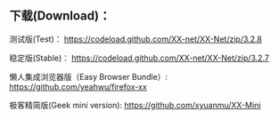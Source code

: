 
## 下载(Download)：
测试版(Test)：
https://codeload.github.com/XX-net/XX-Net/zip/3.2.8

稳定版(Stable)：
https://codeload.github.com/XX-net/XX-Net/zip/3.2.7

懒人集成浏览器版（Easy Browser Bundle）:
https://github.com/yeahwu/firefox-xx

极客精简版(Geek mini version):
https://github.com/xyuanmu/XX-Mini
